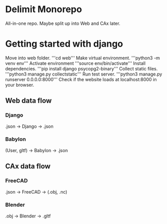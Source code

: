 # Delimit Monorepo
All-in-one repo. Maybe split up into Web and CAx later.

# Getting started with django
Move into web folder.
'''cd web'''
Make virtual environment.
'''python3 -m venv env'''
Activate environment
'''source env/bin/activate'''
Install dependencies.
'''pip install django psycopg2-binary'''
Collect static files.
'''python3 manage.py collectstatic'''
Run test server.
'''python3 manage.py runserver 0.0.0.0:8000'''
Check if the website loads at localhost:8000 in your browser.



## Web data flow
### Django
.json -> Django -> .json
### Babylon
(User, gltf) -> Babylon -> .json

## CAx data flow
### FreeCAD
.json -> FreeCAD -> (.obj, .nc)
### Blender
.obj -> Blender -> .gltf

